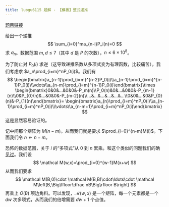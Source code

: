 ```yaml
---
title: luogu6115 题解 - 【模板】整式递推
---
```


[题目链接](https://www.luogu.com.cn/problem/P6115)

给出一个递推
$$
\sum_{i=0}^ma_{n-i}P_i(n)=0
$$
求 $a_n$。数据范围 $m,d\le 7$（其中 $d$ 是 $P$ 的次数），$n\le 6\times 10^8$。

为了防止对 $P_0(i)$ 求逆（这导致递推系数从多项式变为有理函数，比较痛苦），我们考虑求 $a_n\prod_{i=m}^nP_0(i)$。我们有
$$
\begin{bmatrix}a_{n-1}\prod_{i=m}^{n-2}P_0(i)\\a_{n-1}\prod_{i=m}^{n-1}P_0(i)\\\vdots\\a_{n-m}\prod_{i=m}^{n-1}P_0(i)\end{bmatrix}\times
\begin{bmatrix}0&0&...&0&0&-P_m(n)\\P_0(n)&0&...&0&0&-P_{m-1}(n)\\0&P_{0}(n)&...&0&0&-P_{m-2}(n)\\...&...&...&...&...&...\\0&0&...&0&P_{0}(n)&-P_{1}(n)\end{bmatrix}=
\begin{bmatrix}a_{n}\prod_{i=m}^nP_0(i)\\a_{n-1}\prod_{i=m}^nP_0(i)\\\vdots\\a_{n-m+1}\prod_{i=m}^nP_0(i)\end{bmatrix}
$$
这是显然容易验证的。

记中间那个矩阵为 $M(n-m)$。从而我们就是要求 $\prod_{i=0}^{n-m}M(i)$。下面我们令 $n\leftarrow n-m$。

恐怖的数据范围，关于 $i$ 的“多项式”从 $0$ 到 $n$ 累乘。和这个类似的问题我们的确[见过](/posts/?page=0&postid=10)。我们设
$$
\mathcal M(w,x)=\prod_{i=0}^{w-1}M(x+w)
$$
从而我们要求
$$
\mathcal M(B,0)\cdot \mathcal M(B,B)\cdot\ldots\cdot \mathcal M\left(B,\Big\lfloor\dfrac nB\Big\rfloor B\right)
$$
再乘上 $O(B)$ 项边角料。可以发现，$\mathcal M(w,x)$ 是一个矩阵，每一个元素都是一个 $dw$ 次多项式，从而我们的倍增需要 $dw+1$ 个点值。